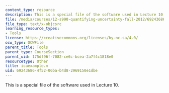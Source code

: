 ```yaml
---
content_type: resource
description: This is a special file of the software used in Lecture 10.
file: /media/courses/12-s990-quantifying-uncertainty-fall-2012/692436864f5206bab4d82969150e1dbe_icaexample.m
file_type: text/x-objcsrc
learning_resource_types:
- Tools
license: https://creativecommons.org/licenses/by-nc-sa/4.0/
ocw_type: OCWFile
parent_title: Tools
parent_type: CourseSection
parent_uid: 175df96f-7082-ce6c-bcea-2a7f4c1818e0
resourcetype: Other
title: icaexample.m
uid: 69243686-4f52-06ba-b4d8-2969150e1dbe
---
```

This is a special file of the software used in Lecture 10.